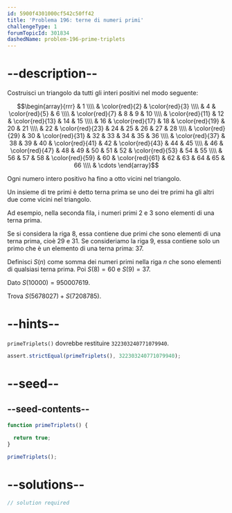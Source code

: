 ```yaml
---
id: 5900f4301000cf542c50ff42
title: 'Problema 196: terne di numeri primi'
challengeType: 1
forumTopicId: 301834
dashedName: problem-196-prime-triplets
---
```


# --description--

Costruisci un triangolo da tutti gli interi positivi nel modo seguente:

$$\begin{array}{rrr}   &  1 \\\\
  &  \color{red}{2} &  \color{red}{3} \\\\   &  4 & \color{red}{5} &  6 \\\\
  &  \color{red}{7} &  8 &  9 & 10 \\\\   & \color{red}{11} & 12 & \color{red}{13} & 14 & 15  \\\\
  & 16 & \color{red}{17} & 18 & \color{red}{19} & 20 & 21 \\\\   & 22 & \color{red}{23} & 24 & 25 & 26 & 27 & 28 \\\\
  & \color{red}{29} & 30 & \color{red}{31} & 32 & 33 & 34 & 35 & 36 \\\\   & \color{red}{37} & 38 & 39 & 40 & \color{red}{41} & 42 & \color{red}{43} & 44 & 45 \\\\
  & 46 & \color{red}{47} & 48 & 49 & 50 & 51 & 52 & \color{red}{53} & 54 & 55 \\\\   & 56 & 57 & 58 & \color{red}{59} & 60 & \color{red}{61} & 62 & 63 & 64 & 65 & 66 \\\\
  & \cdots \end{array}$$

Ogni numero intero positivo ha fino a otto vicini nel triangolo.

Un insieme di tre primi è detto terna prima se uno dei tre primi ha gli altri due come vicini nel triangolo.

Ad esempio, nella seconda fila, i numeri primi 2 e 3 sono elementi di una terna prima.

Se si considera la riga 8, essa contiene due primi che sono elementi di una terna prima, cioè 29 e 31. Se consideriamo la riga 9, essa contiene solo un primo che è un elemento di una terna prima: 37.

Definisci $S(n)$ come somma dei numeri primi nella riga $n$ che sono elementi di qualsiasi terna prima. Poi $S(8) = 60$ e $S(9) = 37$.

Dato $S(10000) = 950007619$.

Trova $S(5678027) + S(7208785)$.

# --hints--

`primeTriplets()` dovrebbe restituire `322303240771079940`.

```js
assert.strictEqual(primeTriplets(), 322303240771079940);
```

# --seed--

## --seed-contents--

```js
function primeTriplets() {

  return true;
}

primeTriplets();
```

# --solutions--

```js
// solution required
```
